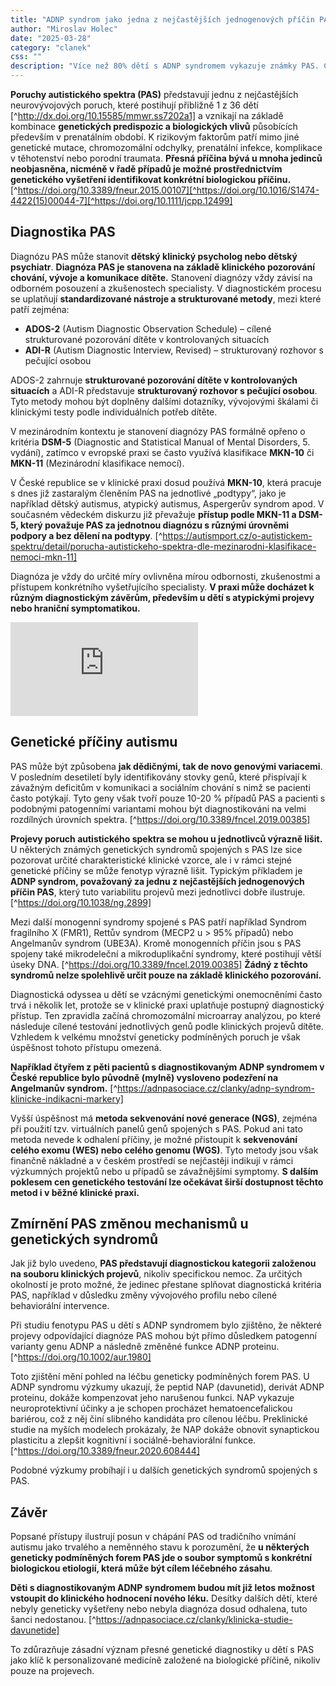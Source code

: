 ```yaml
---
title: "ADNP syndrom jako jedna z nejčastějších jednogenových příčin PAS"
author: "Miroslav Holec"
date: "2025-03-28"
category: "clanek"
css: ""
description: "Více než 80% dětí s ADNP syndromem vykazuje známky PAS. Cílená terapie zaměřená na biologickou příčinu ADNP syndromu by mohla zmírnit projevy PAS."
---
```


**Poruchy autistického spektra (PAS)** představují jednu z nejčastějších neurovývojových poruch, které postihují přibližně 1 z 36 dětí [^http://dx.doi.org/10.15585/mmwr.ss7202a1] a vznikají na základě kombinace **genetických predispozic a biologických vlivů** působících především v prenatálním období. K rizikovým faktorům patří mimo jiné genetické mutace, chromozomální odchylky, prenatální infekce, komplikace v těhotenství nebo porodní traumata. **Přesná příčina bývá u mnoha jedinců neobjasněna, nicméně v řadě případů je možné prostřednictvím genetického vyšetření identifikovat konkrétní biologickou příčinu.** [^https://doi.org/10.3389/fneur.2015.00107][^https://doi.org/10.1016/S1474-4422(15)00044-7][^https://doi.org/10.1111/jcpp.12499]

## Diagnostika PAS

Diagnózu PAS může stanovit **dětský klinický psycholog nebo dětský psychiatr**. **Diagnóza PAS je stanovena na základě klinického pozorování chování, vývoje a komunikace dítěte.** Stanovení diagnózy vždy závisí na odborném posouzení a zkušenostech specialisty. V diagnostickém procesu se uplatňují **standardizované nástroje a strukturované metody**, mezi které patří zejména:

- **ADOS-2** (Autism Diagnostic Observation Schedule) – cílené strukturované pozorování dítěte v kontrolovaných situacích
- **ADI-R** (Autism Diagnostic Interview, Revised) – strukturovaný rozhovor s pečující osobou

ADOS-2 zahrnuje **strukturované pozorování dítěte v kontrolovaných situacích** a ADI-R představuje **strukturovaný rozhovor s pečující osobou**. Tyto metody mohou být doplněny dalšími dotazníky, vývojovými škálami či klinickými testy podle individuálních potřeb dítěte. 

V mezinárodním kontextu je stanovení diagnózy PAS formálně opřeno o kritéria **DSM-5** (Diagnostic and Statistical Manual of Mental Disorders, 5. vydání), zatímco v evropské praxi se často využívá klasifikace **MKN-10** či **MKN-11** (Mezinárodní klasifikace nemocí). 

V České republice se v klinické praxi dosud používá **MKN-10**, která pracuje s dnes již zastaralým členěním PAS na jednotlivé „podtypy“, jako je například dětský autismus, atypický autismus, Aspergerův syndrom apod. V současném vědeckém diskurzu již převažuje **přístup podle MKN-11 a DSM-5, který považuje PAS za jednotnou diagnózu s různými úrovněmi podpory a bez dělení na podtypy**. [^https://autismport.cz/o-autistickem-spektru/detail/porucha-autistickeho-spektra-dle-mezinarodni-klasifikace-nemoci-mkn-11]

Diagnóza je vždy do určité míry ovlivněna mírou odbornosti, zkušenostmi a přístupem konkrétního vyšetřujícího specialisty. **V praxi může docházet k různým diagnostickým závěrům, především u dětí s atypickými projevy nebo hraniční symptomatikou.**

<div>
<iframe src="https://www.youtube.com/embed/XQaaj-9xLmQ?si=jqizqWeP0IMDTLtE" title="YouTube video player" frameborder="0" allow="accelerometer; autoplay; clipboard-write; encrypted-media; gyroscope; picture-in-picture; web-share" referrerpolicy="strict-origin-when-cross-origin" allowfullscreen></iframe>  
</div>

</div>

## Genetické příčiny autismu

PAS může být způsobena **jak dědičnými, tak de novo genovými variacemi**. V posledním desetiletí byly identifikovány stovky genů, které přispívají k závažným deficitům v komunikaci a sociálním chování s nimž se pacienti často potýkají. Tyto geny však tvoří pouze 10-20 % případů PAS a pacienti s podobnými patogenními variantami mohou být diagnostikováni na velmi rozdílných úrovních spektra. [^https://doi.org/10.3389/fncel.2019.00385]

**Projevy poruch autistického spektra se mohou u jednotlivců výrazně lišit.** U některých známých genetických syndromů spojených s PAS lze sice pozorovat určité charakteristické klinické vzorce, ale i v rámci stejné genetické příčiny se může fenotyp výrazně lišit. Typickým příkladem je **ADNP syndrom, považovaný za jednu z nejčastějších jednogenových příčin PAS**, který tuto variabilitu projevů mezi jednotlivci dobře ilustruje. [^https://doi.org/10.1038/ng.2899]

Mezi další monogenní syndromy spojené s PAS patří například Syndrom fragilního X (FMR1), Rettův syndrom (MECP2 u > 95% případů) nebo Angelmanův syndrom (UBE3A). Kromě monogenních příčin jsou s PAS spojeny také mikrodeleční a mikroduplikační syndromy, které postihují větší úseky DNA. [^https://doi.org/10.3389/fncel.2019.00385] **Žádný z těchto syndromů nelze spolehlivě určit pouze na základě klinického pozorování.** 

Diagnostická odyssea u dětí se vzácnými genetickými onemocněními často trvá i několik let, protože se v klinické praxi uplatňuje postupný diagnostický přístup. Ten zpravidla začíná chromozomální microarray analýzou, po které následuje cílené testování jednotlivých genů podle klinických projevů dítěte. Vzhledem k velkému množství geneticky podmíněných poruch je však úspěšnost tohoto přístupu omezená.

**Například čtyřem z pěti pacientů s diagnostikovaným ADNP syndromem v České republice bylo původně (mylně) vysloveno podezření na Angelmanův syndrom.** [^https://adnpasociace.cz/clanky/adnp-syndrom-klinicke-indikacni-markery]

Vyšší úspěšnost má **metoda sekvenování nové generace (NGS)**, zejména při použití tzv. virtuálních panelů genů spojených s PAS. Pokud ani tato metoda nevede k odhalení příčiny, je možné přistoupit k **sekvenování celého exomu (WES) nebo celého genomu (WGS)**. Tyto metody jsou však finančně nákladné a v českém prostředí se nejčastěji indikují v rámci výzkumných projektů nebo u případů se závažnějšími symptomy. **S dalším poklesem cen genetického testování lze očekávat širší dostupnost těchto metod i v běžné klinické praxi.**

## Zmírnění PAS změnou mechanismů u genetických syndromů

Jak již bylo uvedeno, **PAS představují diagnostickou kategorii založenou na souboru klinických projevů**, nikoliv specifickou nemoc. Za určitých okolností je proto možné, že jedinec přestane splňovat diagnostická kritéria PAS, například v důsledku změny vývojového profilu nebo cílené behaviorální intervence.

Při studiu fenotypu PAS u dětí s ADNP syndromem bylo zjištěno, že některé projevy odpovídající diagnóze PAS mohou být přímo důsledkem patogenní varianty genu ADNP a následně změněné funkce ADNP proteinu. [^https://doi.org/10.1002/aur.1980]

Toto zjištění mění pohled na léčbu geneticky podmíněných forem PAS. U ADNP syndromu výzkumy ukazují, že peptid NAP (davunetid), derivát ADNP proteinu, dokáže kompenzovat jeho narušenou funkci. NAP vykazuje neuroprotektivní účinky a je schopen procházet hematoencefalickou bariérou, což z něj činí slibného kandidáta pro cílenou léčbu. Preklinické studie na myších modelech prokázaly, že NAP dokáže obnovit synaptickou plasticitu a zlepšit kognitivní i sociálně-behaviorální funkce. [^https://doi.org/10.3389/fneur.2020.608444]

Podobné výzkumy probíhají i u dalších genetických syndromů spojených s PAS.

## Závěr

Popsané přístupy ilustrují posun v chápání PAS od tradičního vnímání autismu jako trvalého a neměnného stavu k porozumění, že **u některých geneticky podmíněných forem PAS jde o soubor symptomů s konkrétní biologickou etiologií, která může být cílem léčebného zásahu**. 

**Děti s diagnostikovaným ADNP syndromem budou mít již letos možnost vstoupit do klinického hodnocení nového léku.** Desítky dalších dětí, které nebyly geneticky vyšetřeny nebo nebyla diagnóza dosud odhalena, tuto šanci nedostanou. [^https://adnpasociace.cz/clanky/klinicka-studie-davunetide]

To zdůrazňuje zásadní význam přesné genetické diagnostiky u dětí s PAS jako klíč k personalizované medicíně založené na biologické příčině, nikoliv pouze na projevech.



